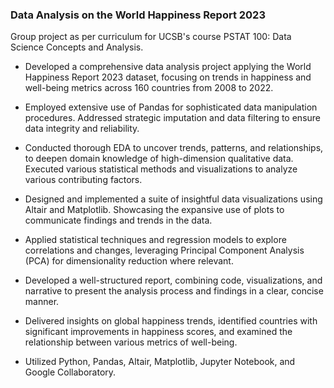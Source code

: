 ### Data Analysis on the World Happiness Report 2023

Group project as per curriculum for UCSB's course PSTAT 100: Data Science Concepts and Analysis. 

- Developed a comprehensive data analysis project applying the World Happiness Report 2023 dataset, focusing on trends in
happiness and well-being metrics across 160 countries from 2008 to 2022.

- Employed extensive use of Pandas for sophisticated data manipulation procedures. Addressed strategic imputation and data filtering
to ensure data integrity and reliability.

- Conducted thorough EDA to uncover trends, patterns, and relationships, to deepen domain knowledge of high-dimension qualitative data. Executed various statistical methods and visualizations to analyze various contributing factors.

- Designed and implemented a suite of insightful data visualizations using Altair and Matplotlib. Showcasing the expansive use of plots to
communicate findings and trends in the data.

- Applied statistical techniques and regression models to explore correlations and changes, leveraging Principal Component Analysis
(PCA) for dimensionality reduction where relevant.

- Developed a well-structured report, combining code, visualizations, and narrative to present the analysis process and findings in a
clear, concise manner.

- Delivered insights on global happiness trends, identified countries with significant improvements in happiness scores, and examined
the relationship between various metrics of well-being.

- Utilized Python, Pandas, Altair, Matplotlib, Jupyter Notebook, and Google Collaboratory.
